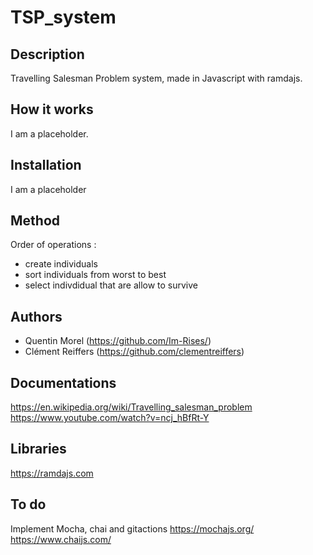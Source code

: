 # TSP_system

## Description

Travelling Salesman Problem system, made in Javascript with ramdajs.

## How it works

I am a placeholder.

## Installation

I am a placeholder

## Method

Order of operations :

- create individuals
- sort individuals from worst to best
- select indivdidual that are allow to survive

## Authors

- Quentin Morel (https://github.com/Im-Rises/)
- Clément Reiffers (https://github.com/clementreiffers)

## Documentations

<https://en.wikipedia.org/wiki/Travelling_salesman_problem>
<https://www.youtube.com/watch?v=ncj_hBfRt-Y>

## Libraries

<https://ramdajs.com>

## To do

Implement Mocha, chai and gitactions
<https://mochajs.org/>
<https://www.chaijs.com/>
